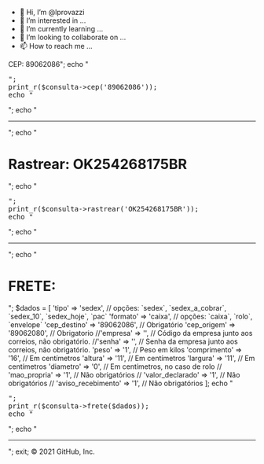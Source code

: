 - 👋 Hi, I’m @lprovazzi
- 👀 I’m interested in ...
- 🌱 I’m currently learning ...
- 💞️ I’m looking to collaborate on ...
- 📫 How to reach me ...

<!---
lprovazzi/lprovazzi is a ✨ special ✨ repository because its `README.md` (this file) appears on your GitHub profile.
You can click the Preview link to take a look at your changes.
--->

<?php

require "../vendor/autoload.php";

use \Cagartner\CorreiosConsulta\CorreiosConsulta;

$consulta = new CorreiosConsulta;

echo "<h1>CEP: 89062086</h1>";
echo "<pre>";
print_r($consulta->cep('89062086'));
echo "</pre>";
echo "<hr>";

echo "<h1>Rastrear: OK254268175BR</h1>";
echo "<pre>";
print_r($consulta->rastrear('OK254268175BR'));
echo "</pre>";
echo "<hr>";

echo "<h1>FRETE:</h1>";

$dados = [
	'tipo'              => 'sedex', // opções: `sedex`, `sedex_a_cobrar`, `sedex_10`, `sedex_hoje`, `pac`
	'formato'           => 'caixa', // opções: `caixa`, `rolo`, `envelope`
	'cep_destino'       => '89062086', // Obrigatório
	'cep_origem'        => '89062080', // Obrigatorio
	//'empresa'         => '', // Código da empresa junto aos correios, não obrigatório.
	//'senha'           => '', // Senha da empresa junto aos correios, não obrigatório.
	'peso'              => '1', // Peso em kilos
	'comprimento'       => '16', // Em centímetros
	'altura'            => '11', // Em centímetros
	'largura'           => '11', // Em centímetros
	'diametro'          => '0', // Em centímetros, no caso de rolo
	// 'mao_propria'       => '1', // Não obrigatórios
	// 'valor_declarado'   => '1', // Não obrigatórios
	// 'aviso_recebimento' => '1', // Não obrigatórios
];

echo "<pre>";
print_r($consulta->frete($dados));
echo "</pre>";
echo "<hr>";
exit;
© 2021 GitHub, Inc.
